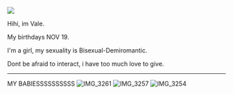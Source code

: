![](https://komarev.com/ghpvc/?username=poodlepioneer&color=#52463a)

Hihi, im Vale.


My birthdays NOV 19.


I'm a girl, my sexuality is Bisexual-Demiromantic.


Dont be afraid to interact, i have too much love to give.
_______________
MY BABIESSSSSSSSSS
![IMG_3261](https://github.com/user-attachments/assets/e5c34d82-a4a1-4e22-92f0-8dcbcdfcaa3f)
![IMG_3257](https://github.com/user-attachments/assets/2eae3b7c-bb18-4f14-a184-c09465d0945f)
![IMG_3254](https://github.com/user-attachments/assets/8ac32936-788b-4b10-ac83-8b1f4c1537c4)

